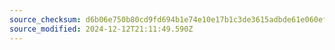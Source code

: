 ```yaml
---
source_checksum: d6b06e750b80cd9fd694b1e74e10e17b1c3de3615adbde61e060ef44ecc4bfe5
source_modified: 2024-12-12T21:11:49.590Z
---
```


